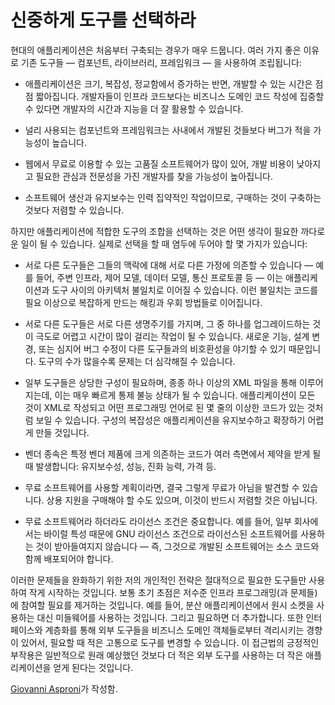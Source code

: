 # 신중하게 도구를 선택하라

현대의 애플리케이션은 처음부터 구축되는 경우가 매우 드뭅니다. 여러 가지 좋은 이유로 기존 도구들 — 컴포넌트, 라이브러리, 프레임워크 — 을 사용하여 조립됩니다:

- 애플리케이션은 크기, 복잡성, 정교함에서 증가하는 반면, 개발할 수 있는 시간은 점점 짧아집니다. 개발자들이 인프라 코드보다는 비즈니스 도메인 코드 작성에 집중할 수 있다면 개발자의 시간과 지능을 더 잘 활용할 수 있습니다.

- 널리 사용되는 컴포넌트와 프레임워크는 사내에서 개발된 것들보다 버그가 적을 가능성이 높습니다.

- 웹에서 무료로 이용할 수 있는 고품질 소프트웨어가 많이 있어, 개발 비용이 낮아지고 필요한 관심과 전문성을 가진 개발자를 찾을 가능성이 높아집니다.

- 소프트웨어 생산과 유지보수는 인력 집약적인 작업이므로, 구매하는 것이 구축하는 것보다 저렴할 수 있습니다.

하지만 애플리케이션에 적합한 도구의 조합을 선택하는 것은 어떤 생각이 필요한 까다로운 일이 될 수 있습니다. 실제로 선택을 할 때 염두에 두어야 할 몇 가지가 있습니다:

- 서로 다른 도구들은 그들의 맥락에 대해 서로 다른 가정에 의존할 수 있습니다 — 예를 들어, 주변 인프라, 제어 모델, 데이터 모델, 통신 프로토콜 등 — 이는 애플리케이션과 도구 사이의 아키텍처 불일치로 이어질 수 있습니다. 이런 불일치는 코드를 필요 이상으로 복잡하게 만드는 해킹과 우회 방법들로 이어집니다.

- 서로 다른 도구들은 서로 다른 생명주기를 가지며, 그 중 하나를 업그레이드하는 것이 극도로 어렵고 시간이 많이 걸리는 작업이 될 수 있습니다. 새로운 기능, 설계 변경, 또는 심지어 버그 수정이 다른 도구들과의 비호환성을 야기할 수 있기 때문입니다. 도구의 수가 많을수록 문제는 더 심각해질 수 있습니다.

- 일부 도구들은 상당한 구성이 필요하며, 종종 하나 이상의 XML 파일을 통해 이루어지는데, 이는 매우 빠르게 통제 불능 상태가 될 수 있습니다. 애플리케이션이 모든 것이 XML로 작성되고 어떤 프로그래밍 언어로 된 몇 줄의 이상한 코드가 있는 것처럼 보일 수 있습니다. 구성의 복잡성은 애플리케이션을 유지보수하고 확장하기 어렵게 만들 것입니다.

- 벤더 종속은 특정 벤더 제품에 크게 의존하는 코드가 여러 측면에서 제약을 받게 될 때 발생합니다: 유지보수성, 성능, 진화 능력, 가격 등.

- 무료 소프트웨어를 사용할 계획이라면, 결국 그렇게 무료가 아님을 발견할 수 있습니다. 상용 지원을 구매해야 할 수도 있으며, 이것이 반드시 저렴할 것은 아닙니다.

- 무료 소프트웨어라 하더라도 라이선스 조건은 중요합니다. 예를 들어, 일부 회사에서는 바이럴 특성 때문에 GNU 라이선스 조건으로 라이선스된 소프트웨어를 사용하는 것이 받아들여지지 않습니다 — 즉, 그것으로 개발된 소프트웨어는 소스 코드와 함께 배포되어야 합니다.

이러한 문제들을 완화하기 위한 저의 개인적인 전략은 절대적으로 필요한 도구들만 사용하여 작게 시작하는 것입니다. 보통 초기 초점은 저수준 인프라 프로그래밍(과 문제들)에 참여할 필요를 제거하는 것입니다. 예를 들어, 분산 애플리케이션에서 원시 소켓을 사용하는 대신 미들웨어를 사용하는 것입니다. 그리고 필요하면 더 추가합니다. 또한 인터페이스와 계층화를 통해 외부 도구들을 비즈니스 도메인 객체들로부터 격리시키는 경향이 있어서, 필요할 때 적은 고통으로 도구를 변경할 수 있습니다. 이 접근법의 긍정적인 부작용은 일반적으로 원래 예상했던 것보다 더 적은 외부 도구를 사용하는 더 작은 애플리케이션을 얻게 된다는 것입니다.

[Giovanni Asproni](http://programmer.97things.oreilly.com/wiki/index.php/Giovanni_Asproni)가 작성함.